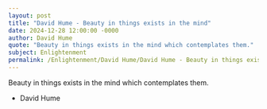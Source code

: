 ```yaml
---
layout: post
title: "David Hume - Beauty in things exists in the mind"
date: 2024-12-28 12:00:00 -0000
author: David Hume
quote: "Beauty in things exists in the mind which contemplates them."
subject: Enlightenment
permalink: /Enlightenment/David Hume/David Hume - Beauty in things exists in the mind
---
```


Beauty in things exists in the mind which contemplates them.

- David Hume
